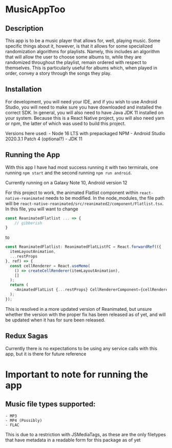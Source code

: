 # MusicAppToo

## Description
This app is to be a music player that allows for, well, playing music.  Some specific things about it, however, is that it allows for some specialized randomization algorithms for playlists.  Namely, this includes an algorithm that will allow the user to choose some albums to, while they are randomized throughout the playlist, remain ordered with respect to themselves.  This is particularly useful for albums which, when played in order, convey a story through the songs they play.

## Installation
For development, you will need your IDE, and if you wish to use Android Studio, you will need to make sure you have downloaded and installed the correct SDK.  In general, you will also need to have Java JDK 11 installed on your system.  Because this is a React Native project, you will also need yarn or npm, the latter of which was used to build this project.

Versions here used:
    - Node 16 LTS with prepackaged NPM
    - Android Studio 2020.3.1 Patch 4 (optional?)
    - JDK 11

## Running the App
With this app I have had most success running it with two terminals, one running `npm start` and the second running `npm run android`.

Currently running on a Galaxy Note 10, Android version 12

For this project to work, the animated Flatlist component within `react-native-reanimated` needs to be modified.  In the node_modules, the file path will be `react-native-reanimated/src/reanimated2/component/Flatlist.tsx`.  In this file, you will want to change
```typescript
const ReanimatedFlatlist ... => {
    // gibberish
}
```
to
```typescript
const ReanimatedFlatlist: ReanimatedFlatListFC = React.forwardRef(({
  itemLayoutAnimation,
  ...restProps
}, ref) => {
  const cellRenderer = React.useMemo(
    () => createCellRenderer(itemLayoutAnimation),
    []
  );
  return (
    <AnimatedFlatList {...restProps} CellRendererComponent={cellRenderer} ref={ref} />
  );
});
```
This is resolved in a more updated version of Reanimated, but unsure whether the version with the proper fix has been released as of yet, and will be updated when it has for sure been released.

## Redux Sagas
Currently there is no expectations to be using any service calls with this app, but it is there for future reference

# Important to note for running the app
## Music file types supported:
    - MP3
    - MP4 (Possibly)
    - FLAC

This is due to a restriction with JSMediaTags, as these are the only filetypes that have metadata in a readable form for this package as of yet
